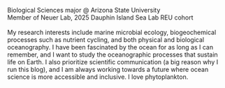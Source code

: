 Biological Sciences major @ Arizona State University <br>
Member of Neuer Lab, 2025 Dauphin Island Sea Lab REU cohort <br>
<br>
My research interests include marine microbial ecology, biogeochemical processes such  as nutrient cycling, and both physical and biological oceanography. I have been fascinated by the ocean for as long as I can remember, and I want to study the oceanographic processes that sustain life on Earth. I also prioritize scientific communication (a big reason why I run this blog), and I am always working towards a future where ocean science is more accessible and inclusive. I love phytoplankton.
